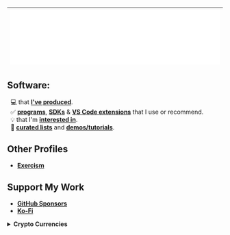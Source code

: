 | <img src="/github-metrics.svg" />| 
| :-: |

## Software:
&nbsp; 💻 that [**I've produced**](https://github.com/nomadicGopher?tab=repositories).  
&nbsp; ✅ [**programs**](https://github.com/stars/nomadicGopher/lists/use-or-recommend), [**SDKs**](https://github.com/stars/nomadicGopher/lists/sdks) & [**VS Code extensions**](https://github.com/stars/nomadicGopher/lists/vs-code-extensions) that I use or recommend.  
&nbsp; 💡 that I'm [**interested in**](https://github.com/stars/nomadicGopher/lists/interested-in).  
&nbsp; 🧾 [**curated lists**](https://github.com/stars/nomadicGopher/lists/curated-lists) and [**demos/tutorials**](https://github.com/stars/nomadicGopher/lists/demos-tutorials).  
<!--&nbsp; 🗂️ that I've [**tried & may revisit**](https://github.com/stars/nomadicGopher/lists/archives).  -->
<!--&nbsp;&nbsp; 🖧 for [**cyber security**](https://github.com/stars/nomadicGopher/lists/cyber-security-resources).-->

## Other Profiles
* **[Exercism](https://exercism.org/profiles/nomadicGopher)**  
<!--* **[HackerRank](https://hackerrank.com/profile/nomadicGopher)**  -->
<!--* **[HackTheBox](https://app.hackthebox.com/users/2141921)**-->

## Support My Work
* [**GitHub Sponsors**](https://github.com/sponsors/nomadicGopher)
* [**Ko-Fi**](https://ko-fi.com/nomadicGopher)

<details>
  <summary><b>Crypto Currencies</b></summary>
  <ul>
    <li><b>ETH</b>: 0x7531d86D5Dbda398369ec43205F102e79B3c647A</li>
    <li><b>BTC</b>: bc1qtkuzp85vph7y37rqjlznuta293qsay07cgg90s</li>
    <li><b>LTC</b>: ltc1q9pquzquaj6peplygqdrcxxvcnd5fcud7x80lh8</li>
    <li><b>DOGE</b>: DNQ3GHBVEcNpzXNeB7B4sPqd7L1GhUpMg3</li>
    <li><b>SOL</b>: EQ6QwibvKZsazjvQGJk6fsGW4BQSDS1Zs6Dj79HfVvME</li>
  </ul>
</details>




